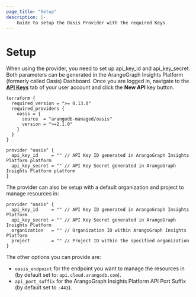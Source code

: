 ```yaml
---
page_title: "Setup"
description: |-
    Guide to setup the Oasis Provider with the required Keys
---
```


# Setup

When using the provider, you need to set up api_key_id and api_key_secret. Both parameters can be generated in the ArangoGraph Insights Platform (formerly called Oasis) Dashboard. Once you are logged in, navigate to the [**API Keys**](https://cloud.arangodb.com/dashboard/user/api-keys) tab of your user account and click the **New API** key button.

```hcl
terraform {
  required_version = ">= 0.13.0"
  required_providers {
    oasis = {
      source  = "arangodb-managed/oasis"
      version = ">=2.1.0"
    }
  }
}

provider "oasis" {
  api_key_id     = "" // API Key ID generated in ArangoGraph Insights Platform platform
  api_key_secret = "" // API Key Secret generated in ArangoGraph Insights Platform platform
}
```

The provider can also be setup with a default organization and project to manage resources in:

```hcl
provider "oasis" {
  api_key_id     = "" // API Key ID generated in ArangoGraph Insights Platform
  api_key_secret = "" // API Key Secret generated in ArangoGraph Insights Platform
  organization   = "" // Organization ID within ArangoGraph Insights Platform 
  project        = "" // Project ID within the specified organization
}
```

The other options you can provide are:
- `oasis_endpoint` for the endpoint you want to manage the resources in (by default set to: `api.cloud.arangodb.com`).
- `api_port_suffix` for the ArangoGraph Insights Platform API Port Suffix (by default set to `:443`).